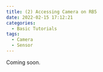 ```yaml
---
title: (2) Accessing Camera on RB5
date: 2022-02-15 17:12:21
categories:
  - Basic Tutorials
tags:
  - Camera
  - Sensor
---
```


Coming soon.